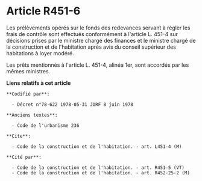 # Article R451-6

Les prélèvements opérés sur le fonds des redevances servant à régler les frais de contrôle sont effectués conformément à
l'article L. 451-4 sur décisions prises par le ministre chargé des finances et le ministre chargé de la construction et de
l'habitation après avis du conseil supérieur des habitations à loyer modéré.

Les prêts mentionnés à l'article L. 451-4, alinéa 1er, sont accordés par les mêmes ministres.

**Liens relatifs à cet article**

	**Codifié par**:

	  - Décret n°78-622 1978-05-31 JORF 8 juin 1978

	**Anciens textes**:

	  - Code de l'urbanisme 236

	**Cite**:

	  - Code de la construction et de l'habitation. - art. L451-4 (M)

	**Cité par**:

	  - Code de la construction et de l'habitation. - art. R451-5 (VT)
	  - Code de la construction et de l'habitation. - art. R452-25-2 (M)
